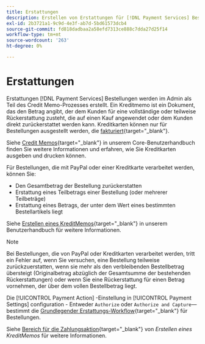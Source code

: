 ```yaml
---
title: Erstattungen
description: Erstellen von Erstattungen für [!DNL Payment Services] Bestellungen im Admin als Teil des Credit Memo-Prozesses.
exl-id: 2b3721a1-9c9d-4e3f-ab7d-5bd61573dcb4
source-git-commit: fd818dadbaa2a58efd7313ce888c7dda27d25f14
workflow-type: tm+mt
source-wordcount: '263'
ht-degree: 0%

---
```


# Erstattungen

Erstattungen [!DNL Payment Services] Bestellungen werden im Admin als Teil des Credit Memo-Prozesses erstellt. Ein Kreditmemo ist ein Dokument, das den Betrag angibt, der dem Kunden für eine vollständige oder teilweise Rückerstattung zusteht, die auf einen Kauf angewendet oder dem Kunden direkt zurückerstattet werden kann. Kreditkarten können nur für Bestellungen ausgestellt werden, die [fakturiert](https://docs.magento.com/user-guide/sales/invoice-create.html){target=&quot;_blank&quot;}.

Siehe [Credit Memos](https://docs.magento.com/user-guide/sales/credit-memos.html){target=&quot;_blank&quot;} in unserem Core-Benutzerhandbuch finden Sie weitere Informationen und erfahren, wie Sie Kreditkarten ausgeben und drucken können.

Für Bestellungen, die mit PayPal oder einer Kreditkarte verarbeitet werden, können Sie:

* Den Gesamtbetrag der Bestellung zurückerstatten
* Erstattung eines Teilbetrags einer Bestellung (oder mehrerer Teilbeträge)
* Erstattung eines Betrags, der unter dem Wert eines bestimmten Bestellartikels liegt

Siehe [Erstellen eines KreditMemos](https://docs.magento.com/user-guide/sales/credit-memo-create.html){target=&quot;_blank&quot;} in unserem Benutzerhandbuch für weitere Informationen.

>[!NOTE]
>
>Bei Bestellungen, die von PayPal oder Kreditkarten verarbeitet werden, tritt ein Fehler auf, wenn Sie versuchen, eine Bestellung teilweise zurückzuerstatten, wenn sie mehr als den verbleibenden Bestellbetrag übersteigt (Originalbetrag abzüglich der Gesamtsumme der bestehenden Rückerstattungen) oder wenn Sie eine Rückerstattung für einen Betrag vornehmen, der über dem vollen Bestellbetrag liegt.

Die [!UICONTROL Payment Action] -Einstellung in [!UICONTROL Payment Settings] configuration - Entweder `Authorize` oder `Authorize and Capture`—bestimmt die [Grundlegender Erstattungs-Workflow](https://docs.magento.com/user-guide/sales/credit-memos.html#refund-workflow){target=&quot;_blank&quot;} für Bestellungen.

Siehe [Bereich für die Zahlungsaktion](https://docs.magento.com/user-guide/sales/credit-memo-create.html#payment-action-setting){target=&quot;_blank&quot;} von _Erstellen eines KreditMemos_ für weitere Informationen.
